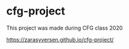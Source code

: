 # cfg-project
This project was made during CFG class 2020

https://zarasyversen.github.io/cfg-project/
